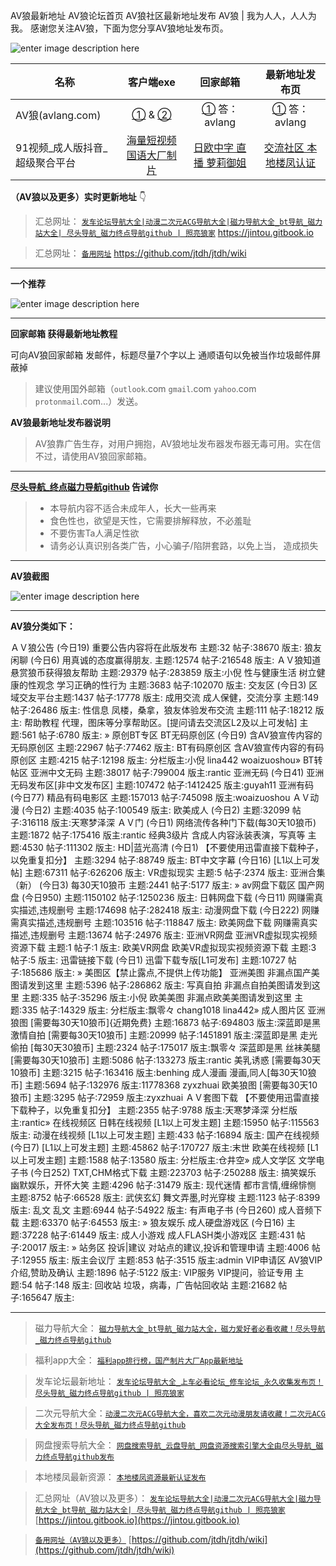 AV狼最新地址 AV狼论坛首页 AV狼社区最新地址发布  AV狼 | 我为人人，人人为我。  感谢您关注AV狼，下面为您分享AV狼地址发布页。


![enter image description here](https://img68.pixhost.to/images/36/265198143_logo.png)



| 名称                           |                          客户端exe                           |                     回家邮箱                      |                  最新地址发布页                  |
| ------------------------------ | :----------------------------------------------------------: | :-----------------------------------------------: | :----------------------------------------------: |
| AV狼(avlang.com)               | [①](https://github.com/jtdh/luntan/files/8090014/avlang.zip) &  [②](https://www.mediafire.com/file/rfvh7xpelwby9af/avlang.zip/file) |  [①](http://www.avlang.xyz/dizhi.php) 答：avlang  | [①](http://www.avlang.xyz/dizhi.php) 答：avlang  |
| 91视频_成人版抖音_超级聚合平台 |      [海量短视频 国语大厂制片](https://v.hallo365.top/)      | [日欧中字 直播 萝莉御姐](https://v.hallo365.top/) | [交流社区 本地楼凤认证](https://v.hallo365.top/) |



**（AV狼以及更多）实时更新地址** 👇

>汇总网址： [`发车论坛导航大全|动漫二次元ACG导航大全|磁力导航大全_bt导航_磁力站大全| 尽头导航_磁力终点导航github | 照亮狼家`](https://jintou.gitbook.io)  https://jintou.gitbook.io  

>汇总网址： [`备用网址`](https://github.com/jtdh/jtdh/wiki/)  https://github.com/jtdh/jtdh/wiki

***

**一个推荐**

![enter image description here](https://img68.pixhost.to/images/22/264638732_91-app.jpg)

***

**回家邮箱 获得最新地址教程**

可向AV狼回家邮箱  发邮件，标题尽量7个字以上 通顺语句以免被当作垃圾邮件屏蔽掉

> 建议使用国外邮箱（`outlook`.com `gmail`.com `yahoo`.com `protonmail`.com...）发送。


**AV狼最新地址发布器说明**

> AV狼靠广告生存，对用户拥抱，AV狼地址发布器发布器无毒可用。实在信不过，请使用AV狼回家邮箱。


***

**[尽头导航_终点磁力导航github](https://jintou.gitbook.io/) 告诫你**

>  - 本导航内容不适合未成年人，长大一些再来
>   - 食色性也，欲望是天性，它需要排解释放，不必羞耻 
>   - 不要伤害Ta人满足性欲 
>   - 请务必认真识别各类广告，小心骗子/陷阱套路，以免上当， 造成损失


***

**AV狼截图**

![enter image description here](https://img68.pixhost.to/images/36/265198153_logo-png2.jpg)

***

**AV狼分类如下：**

ＡＶ狼公告 (今日19) 重要公告内容将在此版发布 主题:32 帖子:38670 版主: 狼友闲聊 (今日6) 用真诚的态度赢得朋友. 主题:12574 帖子:216548 版主: ＡＶ狼知道 悬赏狼币获得狼友帮助 主题:29379 帖子:283859 版主:小倪 性与健康生活 树立健康的性观念 学习正确的性行为 主题:3683 帖子:102070 版主: 交友区 (今日3) 区域交友平台主题:1437 帖子:17778 版主: 成用交流 成人保健，交流分享 主题:149 帖子:26486 版主: 性信息 凤楼，桑拿，狼友体验发布交流 主题:111 帖子:18212 版主: 帮助教程 代理，图床等分享帮助区。[提问请去交流区L2及以上可发帖] 主题:561 帖子:6780 版主: » 原创BT专区 BT无码原创区 (今日9) 含AV狼宣传内容的无码原创区 主题:22967 帖子:77462 版主: BT有码原创区 含AV狼宣传内容的有码原创区 主题:4215 帖子:12198 版主: 分栏版主:小倪 lina442 woaizuoshou» BT转帖区 亚洲中文无码 主题:38017 帖子:799004 版主:rantic 亚洲无码 (今日41) 亚洲无码发布区[非中文发布区] 主题:107472 帖子:1412425 版主:guyah11 亚洲有码 (今日77) 精品有码电影区 主题:157013 帖子:745098 版主:woaizuoshou ＡＶ动漫 (今日2) 主题:4035 帖子:100549 版主: 欧美成人 (今日2) 主题:32099 帖子:316118 版主:天寒梦泽深 ＡＶ门 (今日1) 网络流传各种门下载(每30天10狼币) 主题:1872 帖子:175416 版主:rantic 经典3级片 含成人内容泳装表演，写真等 主题:4530 帖子:111302 版主: HD|蓝光高清 (今日1) 【不要使用迅雷直接下载种子，以免重复扣分】 主题:3294 帖子:88749 版主: BT中文字幕 (今日16) [L1以上可发帖] 主题:67311 帖子:626206 版主: VR虚拟现实 主题:5 帖子:2374 版主: 亚洲合集（新） (今日3) 每30天10狼币 主题:2441 帖子:5177 版主: » av网盘下载区 国产网盘 (今日950) 主题:1150102 帖子:1250236 版主: 日韩网盘下载 (今日11) 网赚需真实描述,违规删号 主题:174698 帖子:282418 版主: 动漫网盘下载 (今日222) 网赚需真实描述,违规删号 主题:103516 帖子:118847 版主: 欧美网盘下载 网赚需真实描述,违规删号 主题:13674 帖子:24976 版主: 亚洲VR网盘 亚洲VR虚拟现实视频资源下载 主题:1 帖子:1 版主: 欧美VR网盘 欧美VR虚拟现实视频资源下载 主题:3 帖子:5 版主: 迅雷链接下载 (今日1) 迅雷下载专版[L1可发布] 主题:10727 帖子:185686 版主: » 美图区【禁止露点,不提供上传功能】 亚洲美图 非漏点国产美图请发到这里 主题:5396 帖子:286862 版主: 写真自拍 非漏点自拍美图请发到这里 主题:335 帖子:35296 版主:小倪 欧美美图 非漏点欧美美图请发到这里 主题:335 帖子:14329 版主: 分栏版主:飘零々 chang1018 lina442» 成人图片区 亚洲狼图 [需要每30天10狼币]{近期免费} 主题:16873 帖子:694803 版主:深蓝即是黑 激情自拍 [需要每30天10狼币] 主题:20999 帖子:1451891 版主:深蓝即是黑 走光偷拍 [每30天30狼币] 主题:2324 帖子:175017 版主:飘零々 深蓝即是黑 丝袜美腿 [需要每30天10狼币] 主题:5086 帖子:133273 版主:rantic 美乳诱惑 [需要每30天10狼币] 主题:3215 帖子:163416 版主:benhing 成人漫画 漫画,同人[每30天10狼币] 主题:5694 帖子:132976 版主:11778368 zyxzhuai 欧美狼图 [需要每30天10狼币] 主题:3295 帖子:72959 版主:zyxzhuai ＡＶ套图下载 【不要使用迅雷直接下载种子，以免重复扣分】 主题:2355 帖子:9788 版主:天寒梦泽深 分栏版主:rantic» 在线视频区 日韩在线视频 [L1以上可发主题] 主题:15950 帖子:115563 版主: 动漫在线视频 [L1以上可发主题] 主题:433 帖子:16894 版主: 国产在线视频 (今日7) [L1以上可发主题] 主题:45862 帖子:170727 版主:末世 欧美在线视频 [L1以上可发主题] 主题:1588 帖子:13580 版主: 分栏版主:仓井空» 成人文学区 文学电子书 (今日252) TXT,CHM格式下载 主题:223703 帖子:250288 版主: 搞笑娱乐 幽默娱乐，开怀大笑 主题:4296 帖子:31479 版主: 现代迷情 都市言情,缠绵悱恻 主题:8752 帖子:66528 版主: 武侠玄幻 舞文弄墨,时光穿梭 主题:1123 帖子:8399 版主: 乱文 乱文 主题:6944 帖子:54922 版主: 有声电子书 (今日260) 成人音频下载 主题:63370 帖子:64553 版主: » 狼友娱乐 成人硬盘游戏区 (今日16) 主题:37228 帖子:61449 版主: 成人小游戏 成人FLASH类小游戏区 主题:431 帖子:20017 版主: » 站务区 投诉|建议 对站点的建议,投诉和管理申请 主题:4006 帖子:12955 版主: 版主会议厅 主题:853 帖子:3515 版主:admin VIP申请区 AV狼VIP介绍,赞助及确认 主题:1896 帖子:5122 版主: VIP服务 VIP提问，验证专用 主题:54 帖子:148 版主: 回收站 垃圾，病毒，广告帖回收站 主题:21682 帖子:165647 版主:

***

>磁力导航大全： [`磁力导航大全_bt导航_磁力站大全，磁力爱好者必看收藏！尽头导航_磁力终点导航github`](https://github.com/jtdh/cili/wiki)

> 福利app大全： [`福利app排行榜，国产制片大厂App最新地址`](https://github.com/jtdh/app/wiki)

>发车论坛最新地址： [`发车论坛导航大全_上车必看论坛_修车论坛_永久收集发布页！尽头导航_磁力终点导航github | 照亮狼家`](https://github.com/jtdh/luntan/wiki)

> 二次元导航大全：[`动漫二次元ACG导航大全，喜欢二次元动漫朋友请收藏！二次元ACG大全发布页！尽头导航_磁力终点导航github`](https://github.com/jtdh/dongman/wiki)

>网盘搜索导航大全： [`网盘搜索导航_云盘导航_网盘资源搜索引擎大全由尽头导航_磁力终点导航github发布`](https://github.com/jtdh/wangpan/wiki)

>本地楼凤最新资源： [`本地楼凤资源最新认证发布`](https://github.com/jtdh/loufeng/wiki)

>汇总网址（AV狼以及更多）： [`发车论坛导航大全|动漫二次元ACG导航大全|磁力导航大全_bt导航_磁力站大全| 尽头导航_磁力终点导航github | 照亮狼家`](https://jintou.gitbook.io/)  [https://jintou.gitbook.io](https://jintou.gitbook.io)

>[`备用网址（AV狼以及更多）`](https://github.com/jtdh/jtdh)  [https://github.com/jtdh/jtdh/wiki](https://github.com/jtdh/jtdh/wiki)
